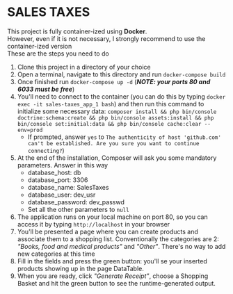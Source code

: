 SALES TAXES
========================

This project is fully container-ized using **Docker**.<br>
However, even if it is not necessary, I strongly recommend to use the container-ized version<br>
These are the steps you need to do

1. Clone this project in a directory of your choice
2. Open a terminal, navigate to this directory and run `docker-compose build`
3. Once finished run `docker-compose up -d` (***NOTE: your ports 80 and 6033 must be free***)
4. You'll need to connect to the container (you can do this by typing `docker exec -it sales-taxes_app_1 bash`) and then run this command to initialize some necessary data: `composer install && php bin/console doctrine:schema:create && php bin/console assets:install && php bin/console set:initial:data && php bin/console cache:clear --env=prod`
    * If prompted, answer `yes` to `The authenticity of host 'github.com' can't be established. Are you sure you want to continue connecting?`)
5. At the end of the installation, Composer will ask you some mandatory parameters. Answer in this way
    * database_host: db
    * database_port: 3306
    * database_name: SalesTaxes
    * database_user: dev_usr
    * database_password: dev_passwd
    * Set all the other parameters to `null` 
6. The application runs on your local machine on port 80, so you can access it by typing `http://localhost` in your browser
7. You'll be presented a page where you can create products and associate them to a shopping list. Conventionally the categories are 2: *"Books, food and medical products"* and *"Other"*. There's no way to add new categories at this time
8. Fill in the fields and press the green button: you'll se your inserted products showing up in the page DataTable.
9. When you are ready, click *"Generate Receipt"*, choose a Shopping Basket and hit the green button to see the runtime-generated output.
